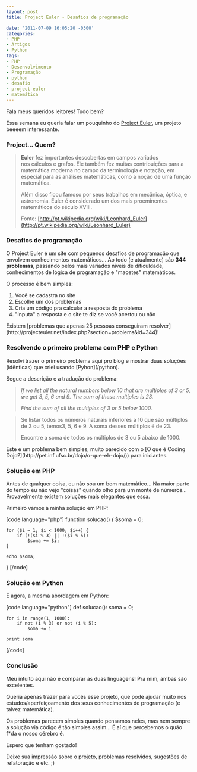 ```yaml
---
layout: post
title: Project Euler - Desafios de programação

date: '2011-07-09 16:05:20 -0300'
categories:
- PHP
- Artigos
- Python
tags:
- PHP
- Desenvolvimento
- Programação
- python
- desafio
- project euler
- matemática
---
```

Fala meus queridos leitores! Tudo bem?

Essa semana eu queria falar um pouquinho do [Project Euler](http://projecteuler.net/), um projeto beeeem interessante.

<h3>Project... Quem?</h3>
<blockquote><strong>Euler</strong> fez importantes descobertas em campos variados nos cálculos e grafos. Ele também fez muitas contribuições para a matemática moderna no campo da terminologia e notação, em especial para as análises matemáticas, como a noção de uma função matemática.

Além disso ficou famoso por seus trabalhos em mecânica, óptica, e astronomia. Euler é considerado um dos mais proeminentes matemáticos do século XVIII.

Fonte: [http://pt.wikipedia.org/wiki/Leonhard_Euler](http://pt.wikipedia.org/wiki/Leonhard_Euler)
</blockquote>
<h3>Desafios de programação</h3>
O Project Euler é um site com pequenos desafios de programação que envolvem conhecimentos matemáticos... Ao todo (e atualmente) são <strong>344 problemas</strong>, passando pelos mais variados níveis de dificuldade, conhecimentos de lógica de programação e "macetes" matemáticos.

O processo é bem simples:

<ol>
<li>Você se cadastra no site</li>
<li>Escolhe um dos problemas</li>
<li>Cria um código pra calcular a resposta do problema</li>
<li>"Inputa" a resposta e o site te diz se você acertou ou não</li>
</ol>
Existem [problemas que apenas 25 pessoas conseguiram resolver](http://projecteuler.net/index.php?section=problems&id=344)!

<h3>Resolvendo o primeiro problema com PHP e Python</h3>
Resolvi trazer o primeiro problema aqui pro blog e mostrar duas soluções (idênticas) que criei usando [Pyhon](/python).

Segue a descrição e a tradução do problema:

<blockquote><em>If we list all the natural numbers below 10 that are multiples of 3 or 5, we get 3, 5, 6 and 9. The sum of these multiples is 23.</em>

<em>Find the sum of all the multiples of 3 or 5 below 1000.</em>
</blockquote>
<blockquote>Se listar todos os números naturais inferiores a 10 que são múltiplos de 3 ou 5, temos3, 5, 6 e 9. A soma desses múltiplos é de 23.

Encontre a soma de todos os múltiplos de 3 ou 5 abaixo de 1000.
</blockquote>
Este é um problema bem simples, muito parecido com o [O que é Coding Dojo?](http://pet.inf.ufsc.br/dojo/o-que-eh-dojo/)) para iniciantes.

<h3>Solução em PHP</h3>
Antes de qualquer coisa, eu não sou um bom matemático... Na maior parte do tempo eu não vejo "coisas" quando olho para um monte de números... Provavelmente existem soluções mais elegantes que essa.

Primeiro vamos à minha solução em PHP:


[code language="php"]
function solucao() {
	$soma = 0;

	for ($i = 1; $i < 1000; $i++) {
		if (!($i % 3) || !($i % 5))
			$soma += $i;
	}

	echo $soma;
}
[/code]

<h3>Solução em Python</h3>
E agora, a mesma abordagem em Python:


[code language="python"]
def solucao():
	soma = 0;

	for i in range(1, 1000):
		if not (i % 3) or not (i % 5):
			soma += i

	print soma
[/code]

<h3>Conclusão</h3>
Meu intuito aqui não é comparar as duas linguagens! Pra mim, ambas são excelentes.

Queria apenas trazer para vocês esse projeto, que pode ajudar muito nos estudos/aperfeiçoamento dos seus conhecimentos de programação (e talvez matemática).

Os problemas parecem simples quando pensamos neles, mas nem sempre a solução via código é tão simples assim... É aí que percebemos o quão f*da o nosso cérebro é.

Espero que tenham gostado!

Deixe sua impressão sobre o projeto, problemas resolvidos, sugestões de refatoração e etc. ;)

